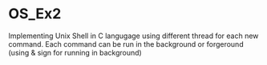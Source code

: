 # OS_Ex2
Implementing Unix Shell in C langugage using different thread for each new command.
Each command can be run in the background or forgeround (using & sign for running in background)
